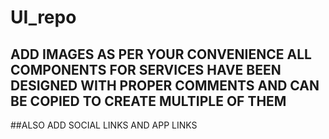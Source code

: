 # UI_repo

## ADD IMAGES AS PER YOUR CONVENIENCE ALL COMPONENTS FOR SERVICES HAVE BEEN DESIGNED WITH PROPER COMMENTS AND CAN BE COPIED TO CREATE MULTIPLE OF THEM

##ALSO ADD SOCIAL LINKS AND APP LINKS
